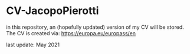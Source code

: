 # CV-JacopoPierotti
in this repository, an (hopefully updated) version of my CV will be stored.
The CV is created via: https://europa.eu/europass/en

last update: May 2021
